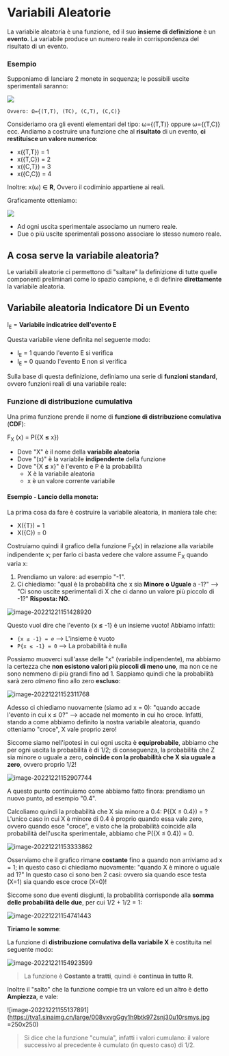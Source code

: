 # Variabili Aleatorie

La variabile aleatoria è una funzione, ed il suo **insieme di definizione** è un **evento**. La variabile produce un numero reale in corrispondenza del risultato di un evento.

### Esempio

Supponiamo di lanciare 2 monete in sequenza; le possibili uscite sperimentali saranno:

![](https://tva1.sinaimg.cn/large/008vxvgGgy1h9ap8j5zpej30sz0rsabk.jpg)

`Ovvero: Ω={(T,T), (TC), (C,T), (C,C)}`

Consideriamo ora gli eventi elementari del tipo: ω={(T,T)} oppure ω={(T,C)} ecc.
Andiamo a costruire una funzione che al **risultato** di un evento, **ci restituisce un valore numerico**:

- x({T,T}) = 1
- x({T,C}) = 2
- x({C,T}) = 3
- x({C,C}) = 4

Inoltre: x(ω) ∈ **R**, Ovvero il codiminio appartiene ai reali.

Graficamente otteniamo:

![](https://tva1.sinaimg.cn/large/008vxvgGgy1h9ap5u01ajj31b20rrtbo.jpg)

- Ad ogni uscita sperimentale associamo un numero reale.
- Due o più uscite sperimentali possono associare lo stesso numero reale.

## A cosa serve la variabile aleatoria?

Le variabili aleatorie ci permettono di "saltare" la definizione di tutte quelle componenti preliminari come lo spazio campione, e di definire **direttamente** la variabile aleatoria.

## Variabile aleatoria Indicatore Di un Evento

I<sub>E</sub> = **Variabile indicatrice dell'evento E**

Questa variabile viene definita nel seguente modo: 

- I<sub>E</sub> = 1 quando l'evento E si verifica
- I<sub>E</sub> = 0 quando l'evento E non si verifica

Sulla base di questa definizione, definiamo una serie di **funzioni standard**, ovvero funzioni reali di una variabile reale:

### Funzione di distribuzione cumulativa

Una prima funzione prende il nome di **funzione di distribuzione comulativa** (**CDF**):

F<sub>X</sub> (x) = P({X **≤** x})

- Dove "X" è il nome della **variabile aleatoria**
- Dove "(x)" è la variabile **indipendente** della funzione
- Dove "{X **≤** x}" è l'evento e P è la probabilità
  - X è la variabile aleatoria
  - x è un valore corrente variabile

#### Esempio - Lancio della moneta:

La prima cosa da fare è costruire la variabile aleatoria, in maniera tale che:

- X({T}) = 1
- X({C}) = 0

Costruiamo quindi il grafico della funzione F<sub>X</sub>(x) in relazione alla variabile indipendente x; per farlo ci basta vedere che valore assume F<sub>X</sub> quando varia x:

1) Prendiamo un valore: ad esempio "-1". 
2) Ci chiediamo: "qual è la probabilità che x sia **Minore o Uguale** a -1?" --> "Ci sono uscite sperimentali di X che ci danno un valore più piccolo di -1?" **Risposta: NO**.

![image-20221221151428920](https://tva1.sinaimg.cn/large/008vxvgGgy1h9bshl3vkhj311o0rsdhl.jpg)

Questo vuol dire che l'evento {x **≤** -1} è un insieme vuoto! Abbiamo infatti:

- `{x ≤ -1} = ∅`	--> L'insieme è vuoto
- `P{x ≤ -1} = 0`   --> La probabilità è nulla

Possiamo muoverci sull'asse delle "x" (variabile indipendente), ma abbiamo la certezza che **non esistono valori più piccoli di meno uno**, ma non ce ne sono nemmeno di più grandi fino ad 1. Sappiamo quindi che la probabilità sarà zero *almeno* fino allo zero **escluso**:

![image-20221221152311768](https://tva1.sinaimg.cn/large/008vxvgGgy1h9bsqo531dj31500rsdhj.jpg)

Adesso ci chiediamo nuovamente (siamo ad x = 0): "quando accade l'evento in cui x ≤ 0?" --> accade nel momento in cui ho croce. Infatti, stando a come abbiamo definito la nostra variabile aleatoria, quando otteniamo "croce", X vale proprio zero!

Siccome siamo nell'ipotesi in cui ogni uscita è **equiprobabile**, abbiamo che per ogni uscita la probabilità è di 1/2; di conseguenza, la probabilità che Z sia minore o uguale a zero, **coincide con la probabilità che X sia uguale a zero**, ovvero proprio 1/2!

![image-20221221152907744](https://tva1.sinaimg.cn/large/008vxvgGgy1h9bsx07afjj30wo0rs402.jpg)

A questo punto continuiamo come abbiamo fatto finora: prendiamo un nuovo punto, ad esempio "0.4".

Calcoliamo quindi la probabilità che X sia minore a 0.4: P({X ≤ 0.4}) = ? L'unico caso in cui X è minore di 0.4 è proprio quando essa vale zero, ovvero quando esce "croce", e visto che la probabilità coincide alla probabilità dell'uscita sperimentale, abbiamo che P({X ≤ 0.4}) = 0.

![image-20221221153333862](https://tva1.sinaimg.cn/large/008vxvgGgy1h9bt1h6ls9j320s0rs77k.jpg)

Osserviamo che il grafico rimane **costante** fino a quando non arriviamo ad x = 1; in questo caso ci chiediamo nuovamente: "quando X è minore o uguale ad 1?" In questo caso ci sono ben 2 casi: ovvero sia quando esce testa (X=1) sia quando esce croce (X=0)!

Siccome sono due eventi disgiunti, la probabilità corrisponde alla **somma delle probabilità delle due**, per cui 1/2 + 1/2 = 1:

![image-20221221154741443](https://tva1.sinaimg.cn/large/008vxvgGgy1h9btg5wi6uj317i0rsmzp.jpg)

**Tiriamo le somme**:

La funzione di **distribuzione comulativa della variabile X** è costituita nel seguente modo:

![image-20221221154923599](https://tva1.sinaimg.cn/large/008vxvgGgy1h9bthxvzitj31pl0rsgp5.jpg)

> La funzione è **Costante a tratti**, quindi è **continua in tutto R**.

Inoltre il "salto" che la funzione compie tra un valore ed un altro è detto **Ampiezza**, e vale:

![image-20221221155137891](https://tva1.sinaimg.cn/large/008vxvgGgy1h9btk972snj30u10rsmys.jpg =250x250)

> Si dice che la funzione "cumula", infatti i valori cumulano: il valore successivo al precedente è cumulato (in questo caso) di 1/2.